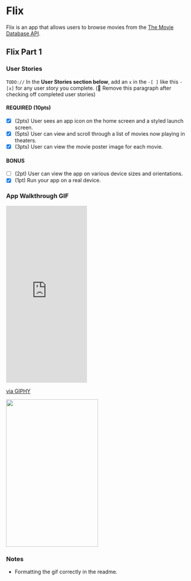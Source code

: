 # Flix

Flix is an app that allows users to browse movies from the [The Movie Database API](http://docs.themoviedb.apiary.io/#).


## Flix Part 1

### User Stories
`TODO://` In the **User Stories section below**, add an `x` in the `-[ ]` like this `- [x]` for any user story you complete. (🚫 Remove this paragraph after checking off completed user stories)

#### REQUIRED (10pts)
- [x] (2pts) User sees an app icon on the home screen and a styled launch screen.
- [x] (5pts) User can view and scroll through a list of movies now playing in theaters.
- [x] (3pts) User can view the movie poster image for each movie.

#### BONUS
- [ ] (2pt) User can view the app on various device sizes and orientations.
- [x] (1pt) Run your app on a real device.

### App Walkthrough GIF

<iframe src="https://giphy.com/embed/7UbQjy7TzVHXDFP68R" width="220" height="480" frameBorder="0" class="giphy-embed" allowFullScreen></iframe><p><a href="https://giphy.com/gifs/7UbQjy7TzVHXDFP68R">via GIPHY</a></p>

<img src="https://imgur.com/a/6rXc966.gif" width="250" height="400"><br>

### Notes

- Formatting the gif correctly in the readme. 

